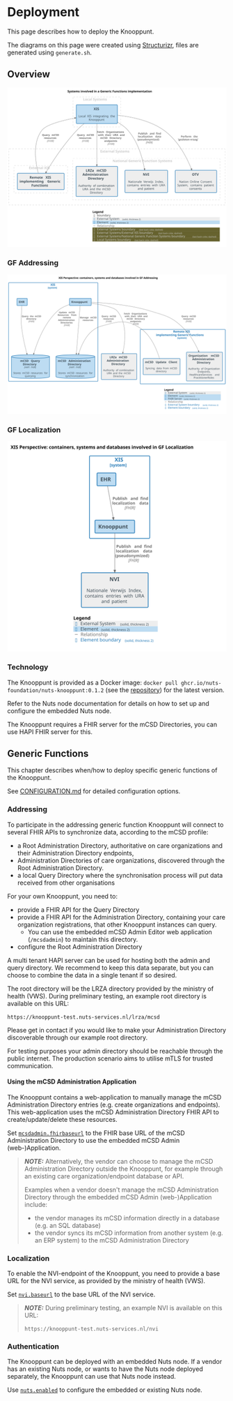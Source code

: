 # Deployment

This page describes how to deploy the Knooppunt.

The diagrams on this page were created using [Structurizr](https://structurizr.com/), files are generated using `generate.sh`.

## Overview

![structurizr-GF_SystemContext.svg](images/structurizr-GF_SystemContext.svg)

### GF Addressing
![structurizr-GF_Addressing_ContainerDiagram.svg](images/structurizr-GF_Addressing_ContainerDiagram.svg)

### GF Localization
![structurizr-GF_Localization_ContainerDiagram.svg](images/structurizr-GF_Localization_ContainerDiagram.svg)

### Technology

The Knooppunt is provided as a Docker image: `docker pull ghcr.io/nuts-foundation/nuts-knooppunt:0.1.2`
(see the [repository](https://github.com/nuts-foundation/nuts-knooppunt/pkgs/container/nuts-knooppunt)) for the latest version.

Refer to the Nuts node documentation for details on how to set up and configure the embedded Nuts node.

The Knooppunt requires a FHIR server for the mCSD Directories, you can use HAPI FHIR server for this.

## Generic Functions

This chapter describes when/how to deploy specific generic functions of the Knooppunt.

See [CONFIGURATION.md](./CONFIGURATION.md) for detailed configuration options.

### Addressing

To participate in the addressing generic function Knooppunt will connect to several FHIR APIs to synchronize data, according to the mCSD profile:
- a Root Administration Directory, authoritative on care organizations and their Administration Directory endpoints,
- Administration Directories of care organizations, discovered through the Root Administration Directory.
- a local Query Directory where the synchronisation process will put data received from other organisations

For your own Knooppunt, you need to:
- provide a FHIR API for the Query Directory
- provide a FHIR API for the Administration Directory, containing your care organization registrations, that other Knooppunt instances can query.
    - You can use the embedded mCSD Admin Editor web application (`/mcsdadmin`) to maintain this directory.
- configure the Root Administration Directory

A multi tenant HAPI server can be used for hosting both the admin and query directory. We recommend to keep this data
separate, but you can choose to combine the data in a single tenant if so desired.

The root directory will be the LRZA directory provided by the ministry of health (VWS). During preliminary testing, an example root directory is available on this URL:

```
https://knooppunt-test.nuts-services.nl/lrza/mcsd
```

Please get in contact if you would like to make your Administration Directory discoverable through our example
root directory.

For testing purposes your admin directory should be reachable through the public internet. The production scenario aims
to utilise mTLS for trusted communication.

#### Using the mCSD Administration Application

The Knooppunt contains a web-application to manually manage the mCSD Administration Directory entries (e.g. create organizations and endpoints).
This web-application uses the mCSD Administration Directory FHIR API to create/update/delete these resources.

Set [`mcsdadmin.fhirbaseurl`](./CONFIGURATION.md) to the FHIR base URL of the mCSD Administration Directory to use the embedded mCSD Admin (web-)Application.

> **_NOTE:_**
> Alternatively, the vendor can choose to manage the mCSD Administration Directory outside the Knooppunt,
> for example through an existing care organization/endpoint database or API.
>
> Examples when a vendor doesn't manage the mCSD Administration Directory through the embedded mCSD Admin (web-)Application include:
> - the vendor manages its mCSD information directly in a database (e.g. an SQL database)
> - the vendor syncs its mCSD information from another system (e.g. an ERP system) to the mCSD Administration Directory

### Localization

To enable the NVI-endpoint of the Knooppunt, you need to provide a base URL for the NVI service, as provided by the ministry of health (VWS).

Set [`nvi.baseurl`](./CONFIGURATION.md) to the base URL of the NVI service.

> **_NOTE:_** During preliminary testing, an example NVI is available on this URL:
>    ```
>    https://knooppunt-test.nuts-services.nl/nvi
>    ```

### Authentication

The Knooppunt can be deployed with an embedded Nuts node. If a vendor has an existing Nuts node,
or wants to have the Nuts node deployed separately, the Knooppunt can use that Nuts node instead.

Use [`nuts.enabled`](./CONFIGURATION.md) to configure the embedded or existing Nuts node.